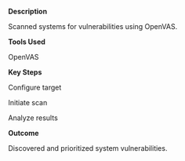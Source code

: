 **Description**

Scanned systems for vulnerabilities using OpenVAS.

**Tools Used**

OpenVAS

**Key Steps**

Configure target

Initiate scan

Analyze results

**Outcome**

Discovered and prioritized system vulnerabilities.
